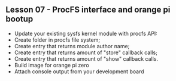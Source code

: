 ## Lesson 07 - ProcFS interface and orange pi bootup

* Update your existing sysfs kernel module with procfs API:
* Create folder in procfs file system;
* Create entry that returns module author name;
* Create entry that returns amount of "store" callback calls;
* Create entry that returns amount of "show" callback calls.
* Build image for orange pi zero
* Attach console output from your development board


